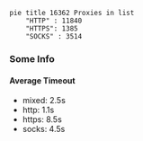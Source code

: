 
```mermaid
pie title 16362 Proxies in list
    "HTTP" : 11840
    "HTTPS": 1385
    "SOCKS" : 3514
```

### Some Info
#### Average Timeout

- mixed: 2.5s
- http: 1.1s
- https: 8.5s
- socks: 4.5s